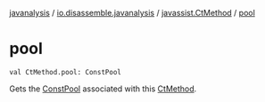 [javanalysis](../../index.md) / [io.disassemble.javanalysis](../index.md) / [javassist.CtMethod](index.md) / [pool](./pool.md)

# pool

`val CtMethod.pool: ConstPool`

Gets the [ConstPool](#) associated with this [CtMethod](#).

